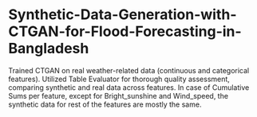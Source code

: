 # Synthetic-Data-Generation-with-CTGAN-for-Flood-Forecasting-in-Bangladesh
Trained CTGAN on real weather-related data (continuous and categorical features). Utilized Table Evaluator for thorough quality assessment, comparing synthetic and real data across features. In case of Cumulative Sums per feature, except for Bright_sunshine and Wind_speed, the synthetic data for rest of the features are mostly the same.
